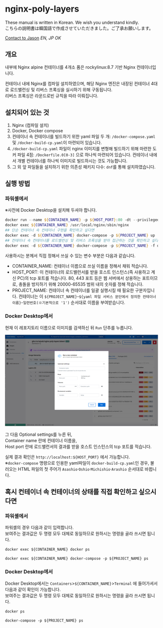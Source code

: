# nginx-poly-layers

These manual is written in Korean. We wish you understand kindly.  
こちらの説明書は韓国語で作成させていただきました。ご了承お願いします。

[Contact to Jason](wjsuk@ideatec.co.kr) *EN, JP OK*


## 개요  

내부에 Nginx alpine 컨테이너를 4개소 품은 rockylinux:8.7 기반 Nginx 컨테이너입니다.  

컨테이너 내에 Nginx를 컴파일 설치하였으며, 해당 Nginx 엔진은 내장된 컨테이너 4대로 로드밸런싱 및 리버스 프록싱을 실시하기 위해 구동됩니다.  
리버스 프록싱은 라운드로빈 규칙을 따라 이뤄집니다.  

## 설치되어 있는 것

1. Nginx (컴파일 설치)
2. Docker, Docker compose
3. 컨테이너 속 컨테이너를 빌드하기 위한 yaml 파일 두 개: `/docker-compose.yaml` 및 `/docker-build-cp.yaml`이 마련되어 있습니다.  
4. `/docker-build-cp.yaml` 파일이 nginx 이미지를 변형해 빌드하기 위해 마련한 도커 파일 4점: `/Dockerfile.0[0-3]` 으로 하나씩 마련되어 있습니다. 컨테이너 내에서 개별 컨테이너를 하나씩 이미지로 빌드하시는 것도 가능합니다. 
5. 그 외 앞 파일들을 설치하기 위한 의존성 패키지 다수: `dnf`를 통해 설치하였습니다.  

## 실행 방법  

### 파워셸에서

※사전에 Docker Desktop을 설치해 두셔야 합니다.  

```Powershell
docker run --name ${CONTAINER_NAME} -p ${HOST_PORT}:80 -dt --privileged ghcr.io/wjsuk/nginx-poly-layers /usr/bin/dockerd  
docker exec ${CONTAINER_NAME} /usr/local/nginx/sbin/nginx 
## 단순 컨테이너 속 컨테이너 구현을 확인하고 싶다면  
docker exec -d ${CONTAINER_NAME} docker-compose -p ${PROJECT_NAME} up
## 컨테이너 속 컨테이너를 로드밸런싱 및 리버스 프록싱을 받아 접근하는 것을 확인하고 싶다면  
docker exec -d ${CONTAINER_NAME} docker-compose -p ${PROJECT_NAME} -f docker-build-cp.yaml up   
```

사용하시는 분께서 직접 정해서 쓰실 수 있는 변수 부분은 다음과 같습니다.
- CONTAINER_NAME: 컨테이너 이름으로 쓰실 이름을 정해서 채워 적습니다.
- HOST_PORT: 이 컨테이너의 로드밸런서를 받을 호스트 인스턴스(즉 사용하고 계신 PC)의 tcp 포트를 적습니다. 80, 443 포트 등은 웹 서버에서 상용하는 포트이므로, 충돌을 방지하기 위해 20000-65535 범위 내의 숫자를 정해 적습니다.  
- PROJECT_NAME: 컨테이너 속 컨테이너를 일괄 실행시킬 때 필요한 구분자입니다. 컨테이너는 이 `${PROJECT_NAME}`-`${yaml 파일 서비스 문단에서 정의한 컨테이너 이름}`-`일련번호(※기본적으로 '1')` 순서대로 이름을 부여받습니다.  

### Docker Desktop에서

현재 이 레포지토리 이름으로 이미지를 검색하신 뒤 `Run` 단추를 누릅니다.  

![Docker Desktop에서 이미지를 검색한 뒤 찾은 이미지 nginx-poly-layers를 열고 Run 단추를 연 뒤 나온 입력창 꾸러미](./desktop_galmuri.png)

그 다음 Optional settings를 누른 뒤,  
Container name 란에 컨테이너 이름을,  
Host port 란에 로드밸런서의 결과를 받을 호스트 인스턴스의 tcp 포트를 적습니다.

실제 결과 확인은 `http://localhost:${HOST_PORT}` 에서 가능합니다.  
※`docker-compose` 명령으로 인용한 yaml파일이 `docker-build-cp.yaml`인 경우, 불러오는 HTML 파일의 첫 주어가 `Asashio`·`Oshio`·`Michishio`·`Arashio` 순서대로 바뀝니다.  

## 혹시 컨테이너 속 컨테이너의 상태를 직접 확인하고 싶으시다면

### 파워셸에서
파워셸의 경우 다음과 같이 입력합니다.  
보여주는 결과값은 두 명령 모두 대체로 동일하므로 원하시는 명령을 골라 쓰시면 됩니다.  

```Shell
docker exec ${CONTAINER_NAME} docker ps
```
```Shell
docker exec ${CONTAINER_NAME} docker-compose -p ${PROJECT_NAME} ps
```

### Docker Desktop에서
Docker Desktop에서는 `Containers`>`${CONTAINER_NAME}`>`Terminal` 에 들어가셔서 다음과 같이 확인이 가능합니다.  
보여주는 결과값은 두 명령 모두 대체로 동일하므로 원하시는 명령을 골라 쓰시면 됩니다.  

```Shell
docker ps
```
```Shell
docker-compose -p ${PROJECT_NAME} ps
```  